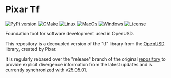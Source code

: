 # Pixar Tf

[![PyPi version](https://img.shields.io/pypi/v/pxr-tf.svg?logo=pypi&label=PyPI&logoColor=gold)](https://pypi.python.org/pypi/pxr-tf)
[![CMake](https://img.shields.io/badge/CMake-3.21...3.31-blue.svg?logo=CMake&logoColor=blue)](https://cmake.org)
[![Linux](https://github.com/untwine/pxr-tf/actions/workflows/linux.yml/badge.svg?branch=main)](https://github.com/untwine/pxr-tf/actions/workflows/linux.yml)
[![MacOs](https://github.com/untwine/pxr-tf/actions/workflows/macos.yml/badge.svg?branch=main)](https://github.com/untwine/pxr-tf/actions/workflows/macos.yml)
[![Windows](https://github.com/untwine/pxr-tf/actions/workflows/windows.yml/badge.svg?branch=main)](https://github.com/untwine/pxr-tf/actions/workflows/windows.yml)
[![License](https://img.shields.io/badge/License-TOST-yellow.svg)](https://github.com/untwine/pxr-tf/blob/main/LICENSE.txt)

Foundation tool for software development used in OpenUSD.

This repository is a decoupled version of the "tf" library from the
[OpenUSD](https://graphics.pixar.com/usd/release/index.html) library, created
by Pixar.

It is regularly rebased over the "release" branch of the original
[repository](https://github.com/PixarAnimationStudios/OpenUSD) to provide
explicit divergence information from the latest updates and is currently
synchronized with
[v25.05.01](https://github.com/PixarAnimationStudios/OpenUSD/releases/tag/v25.05.01).
